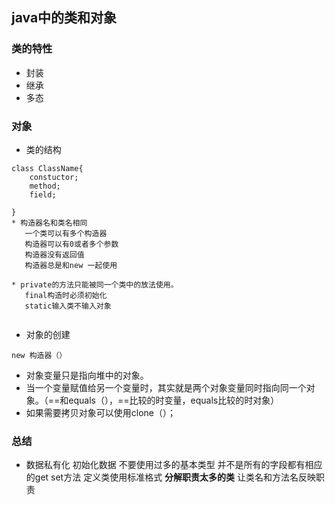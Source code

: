## java中的类和对象

### 类的特性
* 封装
* 继承
* 多态

### 对象

* 类的结构
```
class ClassName{
	constuctor;
	method;
	field;
	
}
* 构造器名和类名相同
   一个类可以有多个构造器
   构造器可以有0或者多个参数
   构造器没有返回值
   构造器总是和new 一起使用
   
* private的方法只能被同一个类中的放法使用。
   final构造时必须初始化
   static输入类不输入对象


```
* 对象的创建
```
new 构造器（）
```
* 对象变量只是指向堆中的对象。
* 当一个变量赋值给另一个变量时，其实就是两个对象变量同时指向同一个对象。（==和equals（），==比较的时变量，equals比较的时对象）
* 如果需要拷贝对象可以使用clone（）；


### 总结
* 数据私有化
  初始化数据
  不要使用过多的基本类型
  并不是所有的字段都有相应的get set方法
  定义类使用标准格式
   **分解职责太多的类**
   让类名和方法名反映职责